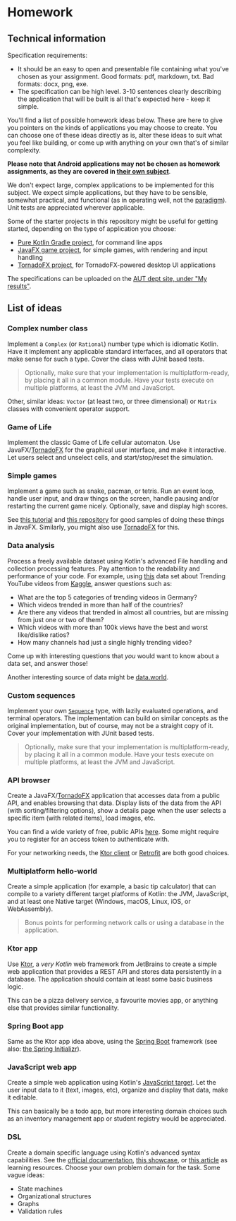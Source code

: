 # Homework

## Technical information

Specification requirements:

- It should be an easy to open and presentable file containing what you've chosen as your assignment. Good formats: pdf, markdown, txt. Bad formats: docx, png, exe.
- The specification can be high level. 3-10 sentences clearly describing the application that will be built is all that's expected here - keep it simple.

You'll find a list of possible homework ideas below. These are here to give you pointers on the kinds of applications you may choose to create. You can choose one of these ideas directly as is, alter these ideas to suit what you feel like building, or come up with anything on your own that's of similar complexity.

**Please note that Android applications may not be chosen as homework assignments, as they are covered in [their own subject](https://www.aut.bme.hu/Course/android)**.

We don't expect large, complex applications to be implemented for this subject. We expect simple applications, but they have to be sensible, somewhat practical, and functional (as in operating well, not the [paradigm](https://en.wikipedia.org/wiki/Functional_programming)). Unit tests are appreciated wherever applicable.

Some of the starter projects in this repository might be useful for getting started, depending on the type of application you choose:

- [Pure Kotlin Gradle project](projects/starters/kotlin-gradle-starter), for command line apps
- [JavaFX game project](projects/starters/javafx-game-starter), for simple games, with rendering and input handling
- [TornadoFX project](projects/starters/tornadofx-starter), for TornadoFX-powered desktop UI applications

The specifications can be uploaded on the [AUT dept site, under "My results"](https://www.aut.bme.hu/Members/MyResults.aspx).

## List of ideas

### Complex number class

Implement a `Complex` (or `Rational`) number type which is idiomatic Kotlin. Have it implement any applicable standard interfaces, and all operators that make sense for such a type. Cover the class with JUnit based tests.

>Optionally, make sure that your implementation is multiplatform-ready, by placing it all in a common module. Have your tests execute on multiple platforms, at least the JVM and JavaScript.

Other, similar ideas: `Vector` (at least two, or three dimensional) or `Matrix` classes with convenient operator support.

### Game of Life

Implement the classic Game of Life cellular automaton. Use JavaFX/[TornadoFX](https://tornadofx.io/) for the graphical user interface, and make it interactive. Let users select and unselect cells, and start/stop/reset the simulation.

### Simple games

Implement a game such as snake, pacman, or tetris. Run an event loop, handle user input, and draw things on the screen, handle pausing and/or restarting the current game nicely. Optionally, save and display high scores.

See [this tutorial](https://gamedevelopment.tutsplus.com/tutorials/introduction-to-javafx-for-game-development--cms-23835) and [this repository](https://github.com/tutsplus/Introduction-to-JavaFX-for-Game-Development) for good samples of doing these things in JavaFX. Similarly, you might also use [TornadoFX](https://tornadofx.io/) for this.

### Data analysis

Process a freely available dataset using Kotlin's advanced File handling and collection processing features. Pay attention to the readability and performance of your code. For example, using [this](https://www.kaggle.com/datasnaek/youtube-new) data set about Trending YouTube videos from [Kaggle](https://www.kaggle.com), answer questions such as:

- What are the top 5 categories of trending videos in Germany?
- Which videos trended in more than half of the countries?
- Are there any videos that trended in almost all countries, but are missing from just one or two of them?
- Which videos with more than 100k views have the best and worst like/dislike ratios?
- How many channels had just a single highly trending video?

Come up with interesting questions that *you* would want to know about a data set, and answer those!

Another interesting source of data might be [data.world](https://data.world/datasets/open-data).

### Custom sequences

Implement your own [`Sequence`](https://kotlinlang.org/docs/reference/sequences.html) type, with lazily evaluated operations, and terminal operators. The implementation can build on similar concepts as the original implementation, but of course, may not be a straight copy of it. Cover your implementation with JUnit based tests.

>Optionally, make sure that your implementation is multiplatform-ready, by placing it all in a common module. Have your tests execute on multiple platforms, at least the JVM and JavaScript.

### API browser

Create a JavaFX/[TornadoFX](https://tornadofx.io/) application that accesses data from a public API, and enables browsing that data. Display lists of the data from the API (with sorting/filtering options), show a details page when the user selects a specific item (with related items), load images, etc.

You can find a wide variety of free, public APIs [here](https://github.com/public-apis/public-apis). Some might require you to register for an access token to authenticate with.

For your networking needs, the [Ktor client](https://ktor.io/clients/http-client.html) or [Retrofit](https://square.github.io/retrofit/) are both good choices.

### Multiplatform hello-world

Create a simple application (for example, a basic tip calculator) that can compile to a variety different target platforms of Kotlin: the JVM, JavaScript, and at least one Native target (Windows, macOS, Linux, iOS, or WebAssembly).

>Bonus points for performing network calls or using a database in the application.

### Ktor app

Use [Ktor](https://ktor.io/), a *very Kotlin* web framework from JetBrains to create a simple web application that provides a REST API and stores data persistently in a database. The application should contain at least some basic business logic.

This can be a pizza delivery service, a favourite movies app, or anything else that provides similar functionality.

### Spring Boot app

Same as the Ktor app idea above, using the [Spring Boot](https://spring.io/projects/spring-boot) framework (see also: [the Spring Initializr](https://start.spring.io/)).

### JavaScript web app

Create a simple web application using Kotlin's [JavaScript target](https://kotlinlang.org/docs/reference/js-overview.html). Let the user input data to it (text, images, etc), organize and display that data, make it editable.

This can basically be a todo app, but more interesting domain choices such as an inventory management app or student registry would be appreciated.

### DSL

Create a domain specific language using Kotlin's advanced syntax capabilities. See the [official documentation](https://kotlinlang.org/docs/reference/type-safe-builders.html), [this showcase](https://www.grokkingandroid.com/creating-kotlin-dsls/), or [this article](https://zsmb.co/kotlin-dsl-design-with-village-dsl/) as learning resources. Choose your own problem domain for the task. Some vague ideas:
 
- State machines
- Organizational structures
- Graphs
- Validation rules
